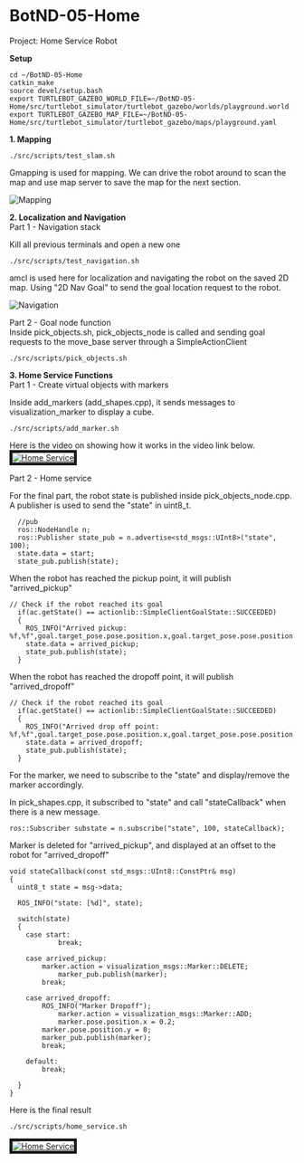 # BotND-05-Home

Project: Home Service Robot

**Setup**
```
cd ~/BotND-05-Home
catkin_make
source devel/setup.bash
export TURTLEBOT_GAZEBO_WORLD_FILE=~/BotND-05-Home/src/turtlebot_simulator/turtlebot_gazebo/worlds/playground.world
export TURTLEBOT_GAZEBO_MAP_FILE=~/BotND-05-Home/src/turtlebot_simulator/turtlebot_gazebo/maps/playground.yaml
```

**1. Mapping**

```
./src/scripts/test_slam.sh 

```
Gmapping is used for mapping. We can drive the robot around to scan the map and use map server to save the map for the next section.

![Mapping](test_slam.gif)

**2. Localization and Navigation**  
Part 1 - Navigation stack  
  
Kill all previous terminals and open a new one
```
./src/scripts/test_navigation.sh 
```
amcl is used here for localization and navigating the robot on the saved 2D map. Using "2D Nav Goal" to send the goal location request to the robot.

![Navigation](test_navigation.gif)

Part 2 - Goal node function   
Inside pick_objects.sh, pick_objects_node is called and sending goal requests to the move_base server through a SimpleActionClient

```
./src/scripts/pick_objects.sh 
```
**3. Home Service Functions**  
Part 1 - Create virtual objects with markers  

Inside add_markers (add_shapes.cpp), it sends messages to visualization_marker to display a cube.

```
./src/scripts/add_marker.sh 
```
Here is the video on showing how it works in the video link below.
<a href="http://www.youtube.com/watch?feature=player_embedded&v=_Jr07Kxx5NY" target="_blank"><img src="http://img.youtube.com/vi/_Jr07Kxx5NY/0.jpg" 
alt="Home Service" border="5" /></a>

Part 2 - Home service  
  
For the final part, the robot state is published inside pick_objects_node.cpp. A publisher is used to send the "state" in uint8_t.
```
  //pub
  ros::NodeHandle n;
  ros::Publisher state_pub = n.advertise<std_msgs::UInt8>("state", 100);
  state.data = start;
  state_pub.publish(state);  
```
When the robot has reached the pickup point, it will publish "arrived_pickup"
```
// Check if the robot reached its goal
  if(ac.getState() == actionlib::SimpleClientGoalState::SUCCEEDED)
  {
    ROS_INFO("Arrived pickup: %f,%f",goal.target_pose.pose.position.x,goal.target_pose.pose.position.y);
    state.data = arrived_pickup;
    state_pub.publish(state);
  }  
```
When the robot has reached the dropoff point, it will publish "arrived_dropoff"
```
// Check if the robot reached its goal
  if(ac.getState() == actionlib::SimpleClientGoalState::SUCCEEDED)
  {
    ROS_INFO("Arrived drop off point: %f,%f",goal.target_pose.pose.position.x,goal.target_pose.pose.position.y);
    state.data = arrived_dropoff;
    state_pub.publish(state);
  }
```
For the marker, we need to subscribe to the "state" and display/remove the marker accordingly.  
  
In pick_shapes.cpp, it subscribed to "state" and call "stateCallback" when there is a new message.
```
ros::Subscriber substate = n.subscribe("state", 100, stateCallback);
```
Marker is deleted for "arrived_pickup", and displayed at an offset to the robot for "arrived_dropoff"
```
void stateCallback(const std_msgs::UInt8::ConstPtr& msg)
{
  uint8_t state = msg->data;

  ROS_INFO("state: [%d]", state);
  
  switch(state)
  {
    case start:  
		    break;

    case arrived_pickup:
        marker.action = visualization_msgs::Marker::DELETE;
		    marker_pub.publish(marker);
        break;

    case arrived_dropoff:
        ROS_INFO("Marker Dropoff");
		    marker.action = visualization_msgs::Marker::ADD;        
		    marker.pose.position.x = 0.2;
        marker.pose.position.y = 0;
        marker_pub.publish(marker);
		break;

	default:
		break;

  }
}
```

Here is the final result
```
./src/scripts/home_service.sh 
```

<a href="http://www.youtube.com/watch?feature=player_embedded&v=0ej-wyt03KI
" target="_blank"><img src="http://img.youtube.com/vi/0ej-wyt03KI/0.jpg" 
alt="Home Service" border="5" /></a>
